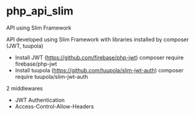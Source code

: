 # php_api_slim
API using Slim Framework

API developed using Slim Framework with libraries installed by composer (JWT, tuupola)

- Install JWT (https://github.com/firebase/php-jwt)
composer require firebase/php-jwt
- Install tuupola (https://github.com/tuupola/slim-jwt-auth)
composer require tuupola/slim-jwt-auth

2 middlewares
- JWT Authentication
- Access-Control-Allow-Headers

